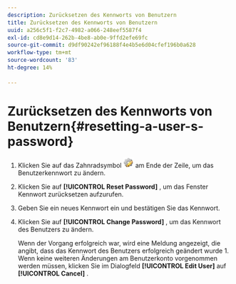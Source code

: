 ```yaml
---
description: Zurücksetzen des Kennworts von Benutzern
title: Zurücksetzen des Kennworts von Benutzern
uuid: a256c5f1-f2c7-4982-a066-248eef5587f4
exl-id: cd8e9d14-262b-4be8-ab0e-9ffd2efe69fc
source-git-commit: d9df90242ef96188f4e4b5e6d04cfef196b0a628
workflow-type: tm+mt
source-wordcount: '83'
ht-degree: 14%

---
```


# Zurücksetzen des Kennworts von Benutzern{#resetting-a-user-s-password}

1. Klicken Sie auf das Zahnradsymbol ![](assets/edit_icon.png) am Ende der Zeile, um das Benutzerkennwort zu ändern.
1. Klicken Sie auf **[!UICONTROL Reset Password]** , um das Fenster Kennwort zurücksetzen aufzurufen.
1. Geben Sie ein neues Kennwort ein und bestätigen Sie das Kennwort.
1. Klicken Sie auf **[!UICONTROL Change Password]** , um das Kennwort des Benutzers zu ändern.

   Wenn der Vorgang erfolgreich war, wird eine Meldung angezeigt, die angibt, dass das Kennwort des Benutzers erfolgreich geändert wurde 1. Wenn keine weiteren Änderungen am Benutzerkonto vorgenommen werden müssen, klicken Sie im Dialogfeld **[!UICONTROL Edit User]** auf **[!UICONTROL Cancel]** .
